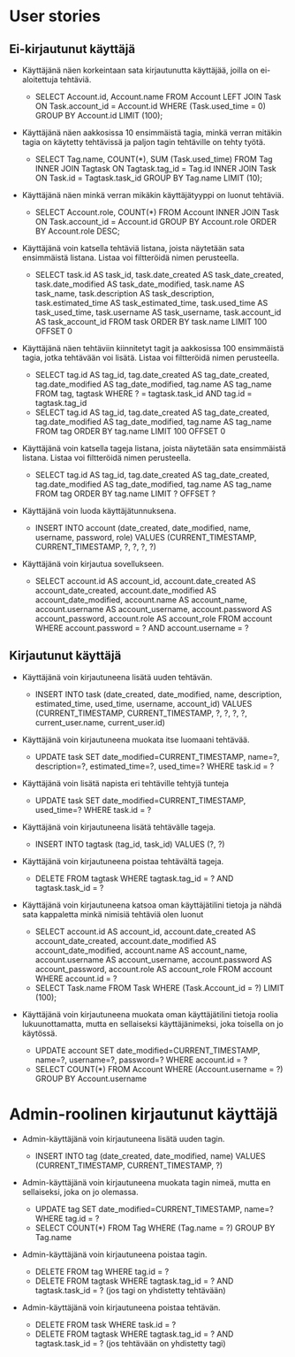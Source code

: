 # User stories

## Ei-kirjautunut käyttäjä

* Käyttäjänä näen korkeintaan sata kirjautunutta käyttäjää, joilla on ei-aloitettuja tehtäviä.
  * SELECT Account.id, Account.name FROM Account LEFT JOIN Task ON Task.account_id = Account.id WHERE (Task.used_time = 0) GROUP BY Account.id LIMIT (100);

* Käyttäjänä näen aakkosissa 10 ensimmäistä tagia, minkä verran mitäkin tagia on käytetty tehtävissä ja paljon tagin tehtäville on tehty työtä.
  * SELECT Tag.name, COUNT(*), SUM (Task.used_time) FROM Tag INNER JOIN Tagtask ON Tagtask.tag_id = Tag.id INNER JOIN Task ON Task.id = Tagtask.task_id GROUP BY Tag.name LIMIT (10);

* Käyttäjänä näen minkä verran mikäkin käyttäjätyyppi on luonut tehtäviä.
  * SELECT Account.role, COUNT(*) FROM Account INNER JOIN Task ON Task.account_id = Account.id GROUP BY Account.role ORDER BY Account.role DESC;

* Käyttäjänä voin katsella tehtäviä listana, joista näytetään sata ensimmäistä listana. Listaa voi filtteröidä nimen perusteella.
  * SELECT task.id AS task_id, task.date_created AS task_date_created, task.date_modified AS task_date_modified, task.name AS task_name, task.description AS task_description, task.estimated_time AS task_estimated_time, task.used_time AS task_used_time, task.username AS task_username, task.account_id AS task_account_id 
FROM task ORDER BY task.name
 LIMIT 100 OFFSET 0
 
* Käyttäjänä näen tehtäviin kiinnitetyt tagit ja aakkosissa 100 ensimmäistä tagia, jotka tehtävään voi lisätä. Listaa voi filtteröidä nimen perusteella.
  * SELECT tag.id AS tag_id, tag.date_created AS tag_date_created, tag.date_modified AS tag_date_modified, tag.name AS tag_name 
FROM tag, tagtask 
WHERE ? = tagtask.task_id AND tag.id = tagtask.tag_id
  * SELECT tag.id AS tag_id, tag.date_created AS tag_date_created, tag.date_modified AS tag_date_modified, tag.name AS tag_name 
FROM tag ORDER BY tag.name
 LIMIT 100 OFFSET 0

* Käyttäjänä voin katsella tageja listana, joista näytetään sata ensimmäistä listana. Listaa voi filtteröidä nimen perusteella.
  * SELECT tag.id AS tag_id, tag.date_created AS tag_date_created, tag.date_modified AS tag_date_modified, tag.name AS tag_name 
FROM tag ORDER BY tag.name
 LIMIT ? OFFSET ?

* Käyttäjänä voin luoda käyttäjätunnuksena.
  * INSERT INTO account (date_created, date_modified, name, username, password, role) VALUES (CURRENT_TIMESTAMP, CURRENT_TIMESTAMP, ?, ?, ?, ?)

* Käyttäjänä voin kirjautua sovellukseen.
  * SELECT account.id AS account_id, account.date_created AS account_date_created, account.date_modified AS account_date_modified, account.name AS account_name, account.username AS account_username, account.password AS account_password, account.role AS account_role 
FROM account 
WHERE account.password = ? AND account.username = ?

## Kirjautunut käyttäjä

* Käyttäjänä voin kirjautuneena lisätä uuden tehtävän.
  * INSERT INTO task (date_created, date_modified, name, description, estimated_time, used_time, username, account_id) VALUES (CURRENT_TIMESTAMP, CURRENT_TIMESTAMP, ?, ?, ?, ?, current_user.name, current_user.id)

* Käyttäjänä voin kirjautuneena muokata itse luomaani tehtävää.
  * UPDATE task SET date_modified=CURRENT_TIMESTAMP, name=?, description=?, estimated_time=?, used_time=? WHERE task.id = ?

* Käyttäjänä voin lisätä napista eri tehtäville tehtyjä tunteja
  * UPDATE task SET date_modified=CURRENT_TIMESTAMP, used_time=? WHERE task.id = ?

* Käyttäjänä voin kirjautuneena lisätä tehtävälle tageja.
  * INSERT INTO tagtask (tag_id, task_id) VALUES (?, ?)
 
* Käyttäjänä voin kirjautuneena poistaa tehtävältä tageja.
  * DELETE FROM tagtask WHERE tagtask.tag_id = ? AND tagtask.task_id = ?
  
* Käyttäjänä voin kirjautuneena katsoa oman käyttäjätilini tietoja ja nähdä sata kappaletta minkä nimisiä tehtäviä olen luonut
  * SELECT account.id AS account_id, account.date_created AS account_date_created, account.date_modified AS account_date_modified, account.name AS account_name, account.username AS account_username, account.password AS account_password, account.role AS account_role 
FROM account 
WHERE account.id = ?
  * SELECT Task.name FROM Task WHERE (Task.Account_id = ?) LIMIT (100);

* Käyttäjänä voin kirjautuneena muokata oman käyttäjätilini tietoja roolia lukuunottamatta, mutta en sellaiseksi käyttäjänimeksi, joka toisella on jo käytössä.
  * UPDATE account SET date_modified=CURRENT_TIMESTAMP, name=?, username=?, password=? WHERE account.id = ?
  * SELECT COUNT(*) FROM Account WHERE (Account.username = ?) GROUP BY Account.username
  
# Admin-roolinen kirjautunut käyttäjä

* Admin-käyttäjänä voin kirjautuneena lisätä uuden tagin.
  * INSERT INTO tag (date_created, date_modified, name) VALUES (CURRENT_TIMESTAMP, CURRENT_TIMESTAMP, ?)
  
* Admin-käyttäjänä voin kirjautuneena muokata tagin nimeä, mutta en sellaiseksi, joka on jo olemassa.
  * UPDATE tag SET date_modified=CURRENT_TIMESTAMP, name=? WHERE tag.id = ?
  * SELECT COUNT(*) FROM Tag WHERE (Tag.name = ?) GROUP BY Tag.name

* Admin-käyttäjänä voin kirjautuneena poistaa tagin.
  * DELETE FROM tag WHERE tag.id = ?
  * DELETE FROM tagtask WHERE tagtask.tag_id = ? AND tagtask.task_id = ? (jos tagi on yhdistetty tehtävään)

* Admin-käyttäjänä voin kirjautuneena poistaa tehtävän.
  * DELETE FROM task WHERE task.id = ?
  * DELETE FROM tagtask WHERE tagtask.tag_id = ? AND tagtask.task_id = ? (jos tehtävään on yhdistetty tagi)
